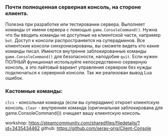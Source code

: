 ### Почти полноценная серверная консоль, на стороне клиента.

Полезна при разработке или тестировании сервера. Выполняет команды от имени сервера с помощью `game.ConsoleCommand()`. Нужна что бы вводить команды не доступные на клиентской части, например `bot`. Доступ к консоли распространяется на суперадминов. Все клиентские консоли синхронизированы, вы сможете видеть кто какие команды писал. Имеются внутренне заблокированные команды `game.ConsoleCommand()` для безопасности, наподобие `quit`. Если нужен ПОЛНЫЙ функционал используйте непосредственно серверную консоль, а это лайтовый вариант управления сервером без нужды подключаться к серверной консоли. Так же реализован вывод Lua ошибок.

### Кастомные команды:
`clcs` - консольная команда (если вы суперадмин) откроет клиентскую консоль.
`clear` - внутренняя команда (оригинальная заблокирована для game.ConsoleCommand()) очищает вашу клиентскую консоль.

workshop: https://steamcommunity.com/sharedfiles/filedetails/?id=3435434462
github: https://github.com/seray-orig/Client-Console
